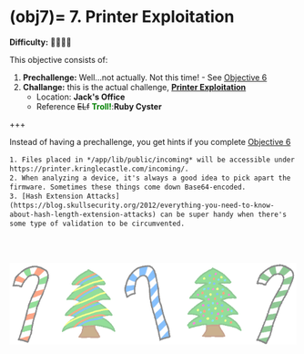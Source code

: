 (obj7)=
7\. Printer Exploitation
=======================
**Difficulty:** 🎄🎄🎄🎄 <br>

This objective consists of:
1. **Prechallenge:** Well...not actually. Not this time! - See [Objective 6](obj6)
2. **Challange:** this is the actual challenge, [**Printer Exploitation**](ch7)
    * Location: **Jack's Office**
    * Reference <strike>ELf</strike> <span style="color:green">**Troll!**</span>:**Ruby Cyster**

+++
<br>

Instead of having a prechallenge, you get hints if you complete [Objective 6](obj6)
```{hint}
1. Files placed in */app/lib/public/incoming* will be accessible under https://printer.kringlecastle.com/incoming/.
2. When analyzing a device, it's always a good idea to pick apart the firmware. Sometimes these things come down Base64-encoded.
3. [Hash Extension Attacks](https://blog.skullsecurity.org/2012/everything-you-need-to-know-about-hash-length-extension-attacks) can be super handy when there's some type of validation to be circumvented.
```

<br>
<br>

![footer1](images/footer2_large.png)



